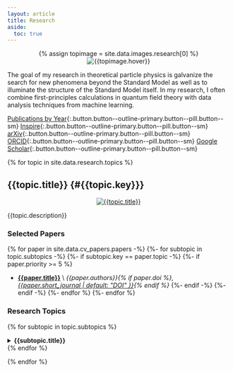 ```yaml
---
layout: article
title: Research
aside:
  toc: true
---
```


<center>
{% assign topimage = site.data.images.research[0] %}
<img class="image-h image-h--xl rounded" src="{{topimage.image}}" title="{{topimage.hover}}"/>
</center>

The goal of my research in theoretical particle physics is galvanize the search for new phenomena beyond the Standard Model as well as to illuminate the structure of the Standard Model itself.  In my research, I often combine first-principles calculations in quantum field theory with data analysis techniques from machine learning.

[Publications by Year](cv#publications--preprints){:.button.button--outline-primary.button--pill.button--sm}
[Inspire](http://inspirehep.net/author/profile/Jesse.Thaler.1){:.button.button--outline-primary.button--pill.button--sm}
[arXiv](http://arxiv.org/a/thaler_j_1){:.button.button--outline-primary.button--pill.button--sm}
[ORCID](https://orcid.org/0000-0002-2406-8160){:.button.button--outline-primary.button--pill.button--sm}
[Google Scholar](https://scholar.google.com/citations?user=djDP5SMAAAAJ){:.button.button--outline-primary.button--pill.button--sm}

{% for topic in site.data.research.topics %}
## {{topic.title}} {#{{topic.key}}}

<center>
<a href="{{topic.image_url}}">
<img class="image-h image-h--xl rounded" src="{{topic.image}}" title="{{topic.title}}"/>
</a>
</center>

{{topic.description}}

### Selected Papers

{% for paper in site.data.cv_papers.papers -%}
{%- for subtopic in topic.subtopics -%}
{%- if subtopic.key == paper.topic -%}
  {%- if paper.priority >= 5 %}
  * **[{{paper.title}}](https://arxiv.org/abs/{{paper.arxiv}})** \\
        *{{paper.authors}}{% if paper.doi %}, [{{paper.short_journal | default: "DOI" }}](https://doi.org/{{paper.doi}}){% endif %}*
  {%- endif -%}
{%- endif -%}
{%- endfor %}
{%- endfor %}


### Research Topics


{% for subtopic in topic.subtopics %}
<details markdown="1">

<summary><b>{{subtopic.title}}</b></summary>

{% for paper in site.data.cv_papers.papers -%}
{% if subtopic.key == paper.topic %}
  * **[{{paper.title}}](https://arxiv.org/abs/{{paper.arxiv}})** {% if paper.priority >= 3 %}`recommended`{:.success}{% endif %} \\
    *{{paper.authors}}{% if paper.doi %}, [{{paper.short_journal | default: "DOI" }}](https://doi.org/{{paper.doi}}){% endif %}*
{%- endif %}
{%- endfor%}

</details>
{% endfor %}

{% endfor %}
